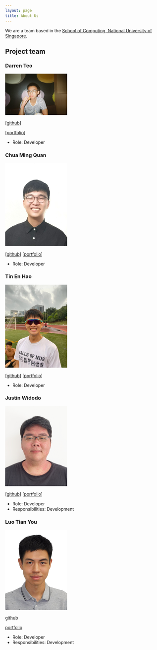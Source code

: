 ```yaml
---
layout: page
title: About Us
---
```


We are a team based in the [School of Computing, National University of Singapore](http://www.comp.nus.edu.sg).


## Project team

### Darren Teo

<img src="images/darrentde.png" width="200px">

[[github](https://github.com/darrentde)]

[[portfolio](team/darrentde.md)]

* Role: Developer

### Chua Ming Quan

<img src="images/mqchua.png" width="200px">

[[github](https://github.com/https://github.com/mqchua)]
[[portfolio](team/mqchua.md)]

* Role: Developer

### Tin En Hao

<img src="images/tinenhao.png" width="200px">

[[github](https://github.com/tinenhao)]
[[portfolio](team/tinenhao.md)]

* Role: Developer

### Justin Widodo
<img src="images/genfusion122.png" width="200px">

[[github](https://github.com/GenFusion122)]
[[portfolio](team/genfusion122.md)]

* Role: Developer
* Responsibilities: Development

### Luo Tian You

<img src="images/hakkangin.png" width="200px">

[github](https://github.com/HakkaNgin)

[portfolio](team/hakkangin.md)

* Role: Developer
* Responsibilities: Development

